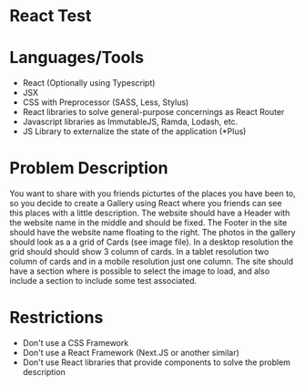 # React Test

# Languages/Tools
- React (Optionally using Typescript)
- JSX
- CSS with Preprocessor (SASS, Less, Stylus)
- React libraries to solve general-purpose concernings as React Router
- Javascript libraries as ImmutableJS, Ramda, Lodash, etc.
- JS Library to externalize the state of the application (*Plus)

# Problem Description
You want to share with you friends picturtes of the places you have been to, so you decide to create a Gallery using React where you friends can see this places with a little description. 
The website should have a Header with the website name in the middle and should be fixed.
The Footer in the site should have the website name floating to the right.
The photos in the gallery should look as a a grid of Cards (see image file). In a desktop resolution the grid should should show 3 column of cards. In a tablet resolution two column of cards and in a mobile resolution just one column.
The site should have a section where is possible to select the image to load, and also include a section to include some test associated.

# Restrictions
- Don't use a CSS Framework
- Don't use a React Framework (Next.JS or another similar)
- Don't use React libraries that provide components to solve the problem description

